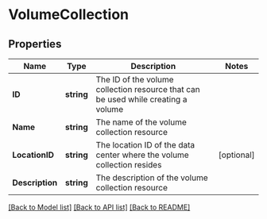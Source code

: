# VolumeCollection

## Properties

Name | Type | Description | Notes
------------ | ------------- | ------------- | -------------
**ID** | **string** | The ID of the volume collection resource that can be used while creating a volume | 
**Name** | **string** | The name of the volume collection resource | 
**LocationID** | **string** | The location ID of the data center where the volume collection resides | [optional] 
**Description** | **string** | The description of the volume collection resource | 

[[Back to Model list]](../README.md#documentation-for-models) [[Back to API list]](../README.md#documentation-for-api-endpoints) [[Back to README]](../README.md)


